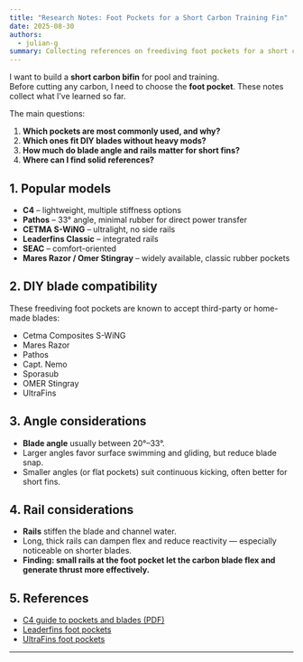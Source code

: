 ```yaml
---
title: "Research Notes: Foot Pockets for a Short Carbon Training Fin"
date: 2025-08-30
authors:
  - julian-g
summary: Collecting references on freediving foot pockets for a short carbon bifin — which models divers use, which ones fit DIY blades, how angle and rails affect performance, and where to find technical resources.
---
```


I want to build a **short carbon bifin** for pool and training.  
Before cutting any carbon, I need to choose the **foot pocket**. These notes collect what I’ve learned so far.

The main questions:

1. **Which pockets are most commonly used, and why?**
2. **Which ones fit DIY blades without heavy mods?**
3. **How much do blade angle and rails matter for short fins?**
4. **Where can I find solid references?**

<!-- more -->

## 1. Popular models

- **C4** – lightweight, multiple stiffness options
- **Pathos** – 33° angle, minimal rubber for direct power transfer
- **CETMA S-WiNG** – ultralight, no side rails
- **Leaderfins Classic** – integrated rails
- **SEAC** – comfort-oriented
- **Mares Razor / Omer Stingray** – widely available, classic rubber pockets

## 2. DIY blade compatibility

These freediving foot pockets are known to accept third-party or home-made blades:

- Cetma Composites S-WiNG
- Mares Razor
- Pathos
- Capt. Nemo
- Sporasub
- OMER Stingray
- UltraFins

## 3. Angle considerations

- **Blade angle** usually between 20°–33°.
- Larger angles favor surface swimming and gliding, but reduce blade snap.
- Smaller angles (or flat pockets) suit continuous kicking, often better for short fins.

## 4. Rail considerations

- **Rails** stiffen the blade and channel water.
- Long, thick rails can dampen flex and reduce reactivity — especially noticeable on shorter blades.
- **Finding: small rails at the foot pocket let the carbon blade flex and generate thrust more effectively.**

## 5. References

- [C4 guide to pockets and blades (PDF)](https://www.spearfishing.de/fotos/equipment/c4/c4_2023.pdf)
- [Leaderfins foot pockets](https://www.freedivershop.com/leaderfins-footpockets)
- [UltraFins foot pockets](https://www.freedivershop.com/ultrafins-footpockets)

---
